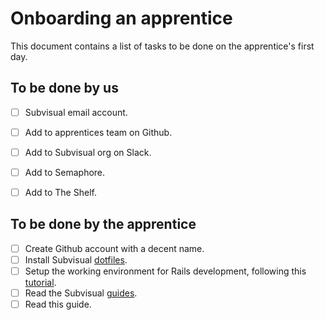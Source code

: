 Onboarding an apprentice
========================

This document contains a list of tasks to be done on the apprentice's first day.


To be done by us
----------------

- [ ] Subvisual email account.
- [ ] Add to apprentices team on Github.
- [ ] Add to Subvisual org on Slack.
- [ ] Add to Semaphore.
- [ ] Add to The Shelf.


To be done by the apprentice
----------------------------

- [ ] Create Github account with a decent name.
- [ ] Install Subvisual [dotfiles](https://github.com/subvisual/dotfiles).
- [ ] Setup the working environment for Rails development, following this [tutorial](http://tutorials.jumpstartlab.com/topics/environment/environment.html).
- [ ] Read the Subvisual [guides](https://github.com/subvisual/guides).
- [ ] Read this guide.
